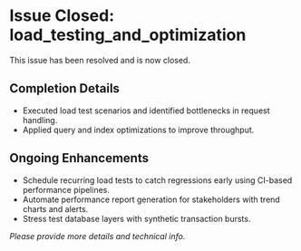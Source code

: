 # Issue Closed: load_testing_and_optimization

This issue has been resolved and is now closed.

## Completion Details
- Executed load test scenarios and identified bottlenecks in request handling.
- Applied query and index optimizations to improve throughput.

## Ongoing Enhancements
- Schedule recurring load tests to catch regressions early using CI-based performance pipelines.
- Automate performance report generation for stakeholders with trend charts and alerts.
- Stress test database layers with synthetic transaction bursts.

*Please provide more details and technical info.*
